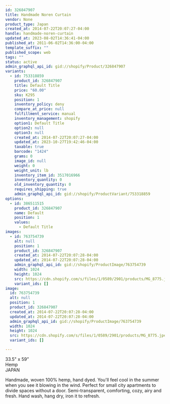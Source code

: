 ```yaml
---
id: 326847907
title: Handmade Noren Curtain
vendor: None
product_type: Japan
created_at: 2014-07-22T20:07:27-04:00
handle: handmade-noren-curtain
updated_at: 2023-08-02T14:36:41-04:00
published_at: 2011-06-02T14:36:00-04:00
template_suffix: ""
published_scope: web
tags: ""
status: active
admin_graphql_api_id: gid://shopify/Product/326847907
variants:
  - id: 753318859
    product_id: 326847907
    title: Default Title
    price: "60.00"
    sku: K295
    position: 1
    inventory_policy: deny
    compare_at_price: null
    fulfillment_service: manual
    inventory_management: shopify
    option1: Default Title
    option2: null
    option3: null
    created_at: 2014-07-22T20:07:27-04:00
    updated_at: 2023-10-27T19:42:46-04:00
    taxable: true
    barcode: "1424"
    grams: 0
    image_id: null
    weight: 0
    weight_unit: lb
    inventory_item_id: 3517016966
    inventory_quantity: 0
    old_inventory_quantity: 0
    requires_shipping: true
    admin_graphql_api_id: gid://shopify/ProductVariant/753318859
options:
  - id: 386511515
    product_id: 326847907
    name: Default
    position: 1
    values:
      - Default Title
images:
  - id: 763754739
    alt: null
    position: 1
    product_id: 326847907
    created_at: 2014-07-22T20:07:28-04:00
    updated_at: 2014-07-22T20:07:28-04:00
    admin_graphql_api_id: gid://shopify/ProductImage/763754739
    width: 1024
    height: 1024
    src: https://cdn.shopify.com/s/files/1/0589/2901/products/MG_8775.jpeg?v=1406074048
    variant_ids: []
image:
  id: 763754739
  alt: null
  position: 1
  product_id: 326847907
  created_at: 2014-07-22T20:07:28-04:00
  updated_at: 2014-07-22T20:07:28-04:00
  admin_graphql_api_id: gid://shopify/ProductImage/763754739
  width: 1024
  height: 1024
  src: https://cdn.shopify.com/s/files/1/0589/2901/products/MG_8775.jpeg?v=1406074048
  variant_ids: []

---
```


33.5" x 59”  
Hemp  
JAPAN

Handmade, woven 100% hemp, hand dyed. You'll feel cool in the summer when you see it blowing in the wind. Perfect for small city apartments to divide spaces without a door. Semi-transparent, comforting, cozy, airy and fresh. Hand wash, hang dry, iron it to refresh.